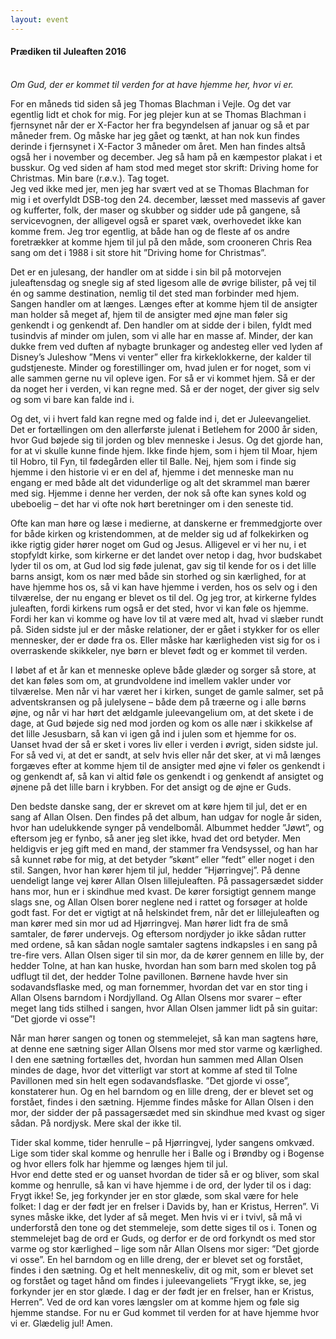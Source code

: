 ```yaml
---
layout: event
---
```

#### Prædiken til Juleaften 2016

\
*Om Gud, der er kommet til verden for at have hjemme her, hvor vi er.*

For en måneds tid siden så jeg Thomas Blachman i Vejle. Og det var egentlig lidt et chok for mig. For jeg plejer kun at se Thomas Blachman i fjernsynet når der er X-Factor her fra begyndelsen af januar og så et par måneder frem. Og måske har jeg gået og tænkt, at han nok kun findes derinde i fjernsynet i X-Factor 3 måneder om året. Men han findes altså også her i november og december. Jeg så ham på en kæmpestor plakat i et busskur. Og ved siden af ham stod med meget stor skrift: Driving home for Christmas. Min bare (r.ø.v.). Tag toget.\
Jeg ved ikke med jer, men jeg har svært ved at se Thomas Blachman for mig i et overfyldt DSB-tog den 24. december, læsset med massevis af gaver og kufferter, folk, der maser og skubber og sidder ude på gangene, så servicevognen, der alligevel også er sparet væk, overhovedet ikke kan komme frem. Jeg tror egentlig, at både han og de fleste af os andre foretrækker at komme hjem til jul på den måde, som crooneren Chris Rea sang om det i 1988 i sit store hit ”Driving home for Christmas”.

Det er en julesang, der handler om at sidde i sin bil på motorvejen juleaftensdag og snegle sig af sted ligesom alle de øvrige bilister, på vej til én og samme destination, nemlig til det sted man forbinder med hjem.\
Sangen handler om at længes. Længes efter at komme hjem til de ansigter man holder så meget af, hjem til de ansigter med øjne man føler sig genkendt i og genkendt af. Den handler om at sidde der i bilen, fyldt med tusindvis af minder om julen, som vi alle har en masse af. Minder, der kan dukke frem ved duften af nybagte brunkager og andesteg eller ved lyden af Disney’s Juleshow ”Mens vi venter” eller fra kirkeklokkerne, der kalder til gudstjeneste. Minder og forestillinger om, hvad julen er for noget, som vi alle sammen gerne nu vil opleve igen. For så er vi kommet hjem. Så er der da noget her i verden, vi kan regne med. Så er der noget, der giver sig selv og som vi bare kan falde ind i.

Og det, vi i hvert fald kan regne med og falde ind i, det er Juleevangeliet. Det er fortællingen om den allerførste julenat i Betlehem for 2000 år siden, hvor Gud bøjede sig til jorden og blev menneske i Jesus. Og det gjorde han, for at vi skulle kunne finde hjem. Ikke finde hjem, som i hjem til Moar, hjem til Hobro, til Fyn, til fødegården eller til Balle. Nej, hjem som i finde sig hjemme i den historie vi er en del af, hjemme i det menneske man nu engang er med både alt det vidunderlige og alt det skrammel man bærer med sig. Hjemme i denne her verden, der nok så ofte kan synes kold og ubeboelig – det har vi ofte nok hørt beretninger om i den seneste tid.

Ofte kan man høre og læse i medierne, at danskerne er fremmedgjorte over for både kirken og kristendommen, at de melder sig ud af folkekirken og ikke rigtig gider hører noget om Gud og Jesus. Alligevel er vi her nu, i et stopfyldt kirke, som kirkerne er det landet over netop i dag, hvor budskabet lyder til os om, at Gud lod sig føde julenat, gav sig til kende for os i det lille barns ansigt, kom os nær med både sin storhed og sin kærlighed, for at have hjemme hos os, så vi kan have hjemme i verden, hos os selv og i den tilværelse, der nu engang er blevet os til del. Og jeg tror, at kirkerne fyldes juleaften, fordi kirkens rum også er det sted, hvor vi kan føle os hjemme. Fordi her kan vi komme og have lov til at være med alt, hvad vi slæber rundt på. Siden sidste jul er der måske relationer, der er gået i stykker for os eller mennesker, der er døde fra os. Eller måske har kærligheden vist sig for os i overraskende skikkeler, nye børn er blevet født og er kommet til verden.

I løbet af et år kan et menneske opleve både glæder og sorger så store, at det kan føles som om, at grundvoldene ind imellem vakler under vor tilværelse. Men når vi har været her i kirken, sunget de gamle salmer, set på adventskransen og på julelysene – både dem på træerne og i alle børns øjne, og når vi har hørt det ældgamle juleevangelium om, at det skete i de dage, at Gud bøjede sig ned mod jorden og kom os alle nær i skikkelse af det lille Jesusbarn, så kan vi igen gå ind i julen som et hjemme for os. Uanset hvad der så er sket i vores liv eller i verden i øvrigt, siden sidste jul. For så ved vi, at det er sandt, at selv hvis eller når det sker, at vi må længes forgæves efter at komme hjem til de ansigter med øjne vi føler os genkendt i og genkendt af, så kan vi altid føle os genkendt i og genkendt af ansigtet og øjnene på det lille barn i krybben. For det ansigt og de øjne er Guds.

Den bedste danske sang, der er skrevet om at køre hjem til jul, det er en sang af Allan Olsen. Den findes på det album, han udgav for nogle år siden, hvor han udelukkende synger på vendelbomål. Albummet hedder ”Jøwt”, og eftersom jeg er fynbo, så aner jeg slet ikke, hvad det ord betyder. Men heldigvis er jeg gift med en mand, der stammer fra Vendsyssel, og han har så kunnet røbe for mig, at det betyder ”skønt” eller ”fedt” eller noget i den stil. Sangen, hvor han kører hjem til jul, hedder ”Hjørringvej”. På denne uendeligt lange vej kører Allan Olsen lillejuleaften. På passagersædet sidder hans mor, hun er i skindhue med kvast. De kører forsigtigt gennem mange slags sne, og Allan Olsen borer neglene ned i rattet og forsøger at holde godt fast. For det er vigtigt at nå helskindet frem, når det er lillejuleaften og man kører med sin mor ud ad Hjørringvej. Man hører lidt fra de små samtaler, de fører undervejs. Og eftersom nordjyder jo ikke sådan rutter med ordene, så kan sådan nogle samtaler sagtens indkapsles i en sang på tre-fire vers. Allan Olsen siger til sin mor, da de kører gennem en lille by, der hedder Tolne, at han kan huske, hvordan han som barn med skolen tog på udflugt til det, der hedder Tolne pavillonen. Børnene havde hver sin sodavandsflaske med, og man fornemmer, hvordan det var en stor ting i Allan Olsens barndom i Nordjylland. Og Allan Olsens mor svarer – efter meget lang tids stilhed i sangen, hvor Allan Olsen jammer lidt på sin guitar: ”Det gjorde vi osse”!

Når man hører sangen og tonen og stemmelejet, så kan man sagtens høre, at denne ene sætning siger Allan Olsens mor med stor varme og kærlighed. I den ene sætning fortælles det, hvordan hun sammen med Allan Olsen mindes de dage, hvor det vitterligt var stort at komme af sted til Tolne Pavillonen med sin helt egen sodavandsflaske. ”Det gjorde vi osse”, konstaterer hun. Og en hel barndom og en lille dreng, der er blevet set og forstået, findes i den sætning. Hjemme findes måske for Allan Olsen i den mor, der sidder der på passagersædet med sin skindhue med kvast og siger sådan. På nordjysk. Mere skal der ikke til.

Tider skal komme, tider henrulle – på Hjørringvej, lyder sangens omkvæd. Lige som tider skal komme og henrulle her i Balle og i Brøndby og i Bogense og hvor ellers folk har hjemme og længes hjem til jul.\
Hvor end dette sted er og uanset hvordan de tider så er og bliver, som skal komme og henrulle, så kan vi have hjemme i de ord, der lyder til os i dag: Frygt ikke! Se, jeg forkynder jer en stor glæde, som skal være for hele folket: I dag er der født jer en frelser i Davids by, han er Kristus, Herren”. Vi synes måske ikke, det lyder af så meget. Men hvis vi er i tvivl, så må vi underforstå den tone og det stemmeleje, som dette siges til os i. Tonen og stemmelejet bag de ord er Guds, og derfor er de ord forkyndt os med stor varme og stor kærlighed – lige som når Allan Olsens mor siger: ”Det gjorde vi osse”. En hel barndom og en lille dreng, der er blevet set og forstået, findes i den sætning. Og et helt menneskeliv, dit og mit, som er blevet set og forstået og taget hånd om findes i juleevangeliets ”Frygt ikke, se, jeg forkynder jer en stor glæde. I dag er der født jer en frelser, han er Kristus, Herren”. Ved de ord kan vores længsler om at komme hjem og føle sig hjemme standse. For nu er Gud kommet til verden for at have hjemme hvor vi er. Glædelig jul! Amen.